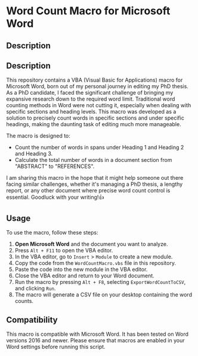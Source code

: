 # Word Count Macro for Microsoft Word

## Description
## Description
This repository contains a VBA (Visual Basic for Applications) macro for Microsoft Word, born out of my personal journey in editing my PhD thesis.
As a PhD candidate, I faced the significant challenge of bringing my expansive research down to the required word limit.
Traditional word counting methods in Word were not cutting it, especially when dealing with specific sections and heading levels.
This macro was developed as a solution to precisely count words in specific sections and under specific headings, making the daunting task of editing much more manageable.

The macro is designed to:
- Count the number of words in spans under Heading 1 and Heading 2 and Heading 3.
- Calculate the total number of words in a document section from "ABSTRACT" to "REFERENCES".

I am sharing this macro in the hope that it might help someone out there facing similar challenges, whether it's managing a PhD thesis, a lengthy report, or any other document where precise word count control is essential.
Goodluck with your writing!:thumbsup:

## Usage
To use the macro, follow these steps:
1. **Open Microsoft Word** and the document you want to analyze.
2. Press `Alt + F11` to open the VBA editor.
3. In the VBA editor, go to `Insert` > `Module` to create a new module.
4. Copy the code from the `WordCountMacro.vbs` file in this repository.
5. Paste the code into the new module in the VBA editor.
6. Close the VBA editor and return to your Word document.
7. Run the macro by pressing `Alt + F8`, selecting `ExportWordCountToCSV`, and clicking `Run`.
8. The macro will generate a CSV file on your desktop containing the word counts.

## Compatibility
This macro is compatible with Microsoft Word. It has been tested on Word versions 2016 and newer. Please ensure that macros are enabled in your Word settings before running this script.

